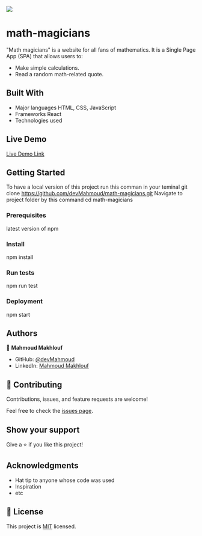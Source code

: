 ![](https://img.shields.io/badge/Microverse-blueviolet)

# math-magicians
"Math magicians" is a website for all fans of mathematics. It is a Single Page App (SPA) that allows users to:

* Make simple calculations.
* Read a random math-related quote.


## Built With

- Major languages
    HTML, CSS, JavaScript
- Frameworks
    React
- Technologies used

## Live Demo

[Live Demo Link]()


## Getting Started
To have a local version of this project run this comman in your teminal
    git clone https://github.com/devMahmoud/math-magicians.git
Navigate to project folder by this command
    cd math-magicians
    
### Prerequisites
latest version of npm

### Install
npm install

### Run tests
npm run test

### Deployment
npm start

## Authors

👤 **Mahmoud Makhlouf**

- GitHub: [@devMahmoud](https://github.com/devMahmoud)
- LinkedIn: [Mahmoud Makhlouf](https://www.linkedin.com/in/mahmoud-makhlouf-844271211/)

## 🤝 Contributing

Contributions, issues, and feature requests are welcome!

Feel free to check the [issues page](../../issues/).

## Show your support

Give a ⭐️ if you like this project!

## Acknowledgments

- Hat tip to anyone whose code was used
- Inspiration
- etc

## 📝 License

This project is [MIT](./MIT.md) licensed.